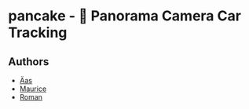 # pancake - :pancakes: Panorama Camera Car Tracking

## Authors
* [Äas]()
* [Maurice](https://github.com/mauricesvp)
* [Roman](https://github.com/tuananhroman)
